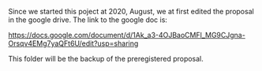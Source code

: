 Since we started this poject at 2020, August, we at first edited the proposal in the google drive. The link to the google doc is: 

https://docs.google.com/document/d/1Ak_a3-4OJBaoCMFl_MG9CJgna-Orsqv4EMg7yaQFt6U/edit?usp=sharing

This folder will be the backup of the preregistered proposal.